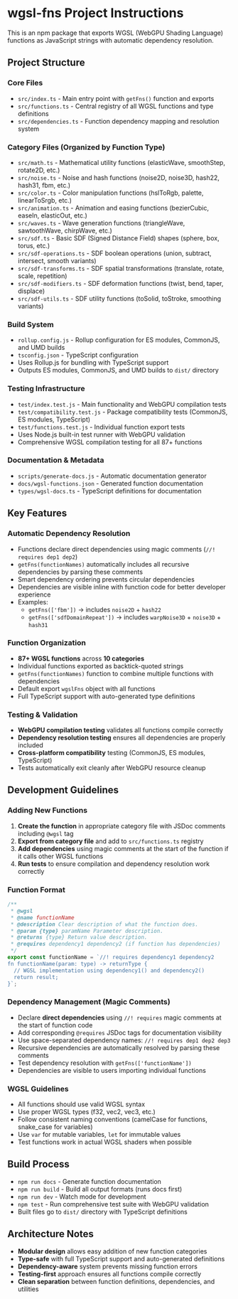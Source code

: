 <!-- Use this file to provide workspace-specific custom instructions to Copilot. For more details, visit https://code.visualstudio.com/docs/copilot/copilot-customization#_use-a-githubcopilotinstructionsmd-file -->

# wgsl-fns Project Instructions

This is an npm package that exports WGSL (WebGPU Shading Language) functions as JavaScript strings with automatic dependency resolution.

## Project Structure

### Core Files
- `src/index.ts` - Main entry point with `getFns()` function and exports
- `src/functions.ts` - Central registry of all WGSL functions and type definitions
- `src/dependencies.ts` - Function dependency mapping and resolution system

### Category Files (Organized by Function Type)
- `src/math.ts` - Mathematical utility functions (elasticWave, smoothStep, rotate2D, etc.)
- `src/noise.ts` - Noise and hash functions (noise2D, noise3D, hash22, hash31, fbm, etc.)
- `src/color.ts` - Color manipulation functions (hslToRgb, palette, linearToSrgb, etc.)
- `src/animation.ts` - Animation and easing functions (bezierCubic, easeIn, elasticOut, etc.)
- `src/waves.ts` - Wave generation functions (triangleWave, sawtoothWave, chirpWave, etc.)
- `src/sdf.ts` - Basic SDF (Signed Distance Field) shapes (sphere, box, torus, etc.)
- `src/sdf-operations.ts` - SDF boolean operations (union, subtract, intersect, smooth variants)
- `src/sdf-transforms.ts` - SDF spatial transformations (translate, rotate, scale, repetition)
- `src/sdf-modifiers.ts` - SDF deformation functions (twist, bend, taper, displace)
- `src/sdf-utils.ts` - SDF utility functions (toSolid, toStroke, smoothing variants)

### Build System
- `rollup.config.js` - Rollup configuration for ES modules, CommonJS, and UMD builds
- `tsconfig.json` - TypeScript configuration
- Uses Rollup.js for bundling with TypeScript support
- Outputs ES modules, CommonJS, and UMD builds to `dist/` directory

### Testing Infrastructure
- `test/index.test.js` - Main functionality and WebGPU compilation tests
- `test/compatibility.test.js` - Package compatibility tests (CommonJS, ES modules, TypeScript)
- `test/functions.test.js` - Individual function export tests
- Uses Node.js built-in test runner with WebGPU validation
- Comprehensive WGSL compilation testing for all 87+ functions

### Documentation & Metadata
- `scripts/generate-docs.js` - Automatic documentation generator
- `docs/wgsl-functions.json` - Generated function documentation
- `types/wgsl-docs.ts` - TypeScript definitions for documentation

## Key Features

### Automatic Dependency Resolution
- Functions declare direct dependencies using magic comments (`//! requires dep1 dep2`)
- `getFns(functionNames)` automatically includes all recursive dependencies by parsing these comments
- Smart dependency ordering prevents circular dependencies
- Dependencies are visible inline with function code for better developer experience
- Examples:
  - `getFns(['fbm'])` → includes `noise2D` + `hash22`
  - `getFns(['sdfDomainRepeat'])` → includes `warpNoise3D` + `noise3D` + `hash31`

### Function Organization
- **87+ WGSL functions** across **10 categories**
- Individual functions exported as backtick-quoted strings
- `getFns(functionNames)` function to combine multiple functions with dependencies
- Default export `wgslFns` object with all functions
- Full TypeScript support with auto-generated type definitions

### Testing & Validation
- **WebGPU compilation testing** validates all functions compile correctly
- **Dependency resolution testing** ensures all dependencies are properly included
- **Cross-platform compatibility** testing (CommonJS, ES modules, TypeScript)
- Tests automatically exit cleanly after WebGPU resource cleanup

## Development Guidelines

### Adding New Functions
1. **Create the function** in appropriate category file with JSDoc comments including `@wgsl` tag
2. **Export from category file** and add to `src/functions.ts` registry
3. **Add dependencies** using magic comments at the start of the function if it calls other WGSL functions
4. **Run tests** to ensure compilation and dependency resolution work correctly

### Function Format
```typescript
/**
 * @wgsl
 * @name functionName
 * @description Clear description of what the function does.
 * @param {type} paramName Parameter description.
 * @returns {type} Return value description.
 * @requires dependency1 dependency2 (if function has dependencies)
 */
export const functionName = `//! requires dependency1 dependency2
fn functionName(param: type) -> returnType {
  // WGSL implementation using dependency1() and dependency2()
  return result;
}`;
```

### Dependency Management (Magic Comments)
- Declare **direct dependencies** using `//! requires` magic comments at the start of function code
- Add corresponding `@requires` JSDoc tags for documentation visibility
- Use space-separated dependency names: `//! requires dep1 dep2 dep3`
- Recursive dependencies are automatically resolved by parsing these comments
- Test dependency resolution with `getFns(['functionName'])`
- Dependencies are visible to users importing individual functions

### WGSL Guidelines
- All functions should use valid WGSL syntax
- Use proper WGSL types (f32, vec2<f32>, vec3<f32>, etc.)
- Follow consistent naming conventions (camelCase for functions, snake_case for variables)
- Use `var` for mutable variables, `let` for immutable values
- Test functions work in actual WGSL shaders when possible

## Build Process
- `npm run docs` - Generate function documentation
- `npm run build` - Build all output formats (runs docs first)
- `npm run dev` - Watch mode for development
- `npm test` - Run comprehensive test suite with WebGPU validation
- Built files go to `dist/` directory with TypeScript definitions

## Architecture Notes
- **Modular design** allows easy addition of new function categories
- **Type-safe** with full TypeScript support and auto-generated definitions
- **Dependency-aware** system prevents missing function errors
- **Testing-first** approach ensures all functions compile correctly
- **Clean separation** between function definitions, dependencies, and utilities
